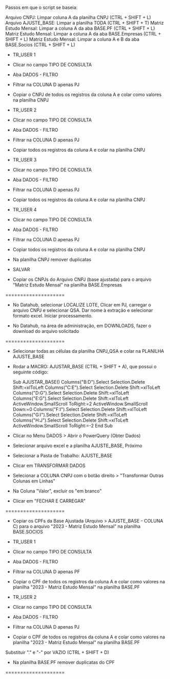 Passos em que o script se baseia:


Arquivo CNPJ: Limpar coluna A da planilha CNPJ (CTRL + SHIFT + L)
Arquivo AJUSTE_BASE: Limpar a planilha TODA (CTRL + SHIFT + T)
Matriz Estudo Mensal: Limpar a coluna A da aba BASE.PF (CTRL + SHIFT + L)
Matriz Estudo Mensal: Limpar a coluna A da aba BASE.Empresas (CTRL + SHIFT + L)
Matriz Estudo Mensal: Limpar a coluna A e B da aba BASE.Socios (CTRL + SHIFT + L)

- TR_USER 1
- Clicar no campo TIPO DE CONSULTA
- Aba DADOS - FILTRO
- Filtrar na COLUNA D apenas PJ
- Copiar o CNPJ de todos os registros da coluna A e colar como valores na planilha CNPJ

- TR_USER 2
- Clicar no campo TIPO DE CONSULTA
- Aba DADOS - FILTRO
- Filtrar na COLUNA D apenas PJ
- Copiar todos os registros da coluna A e colar na planilha CNPJ

- TR_USER 3
- Clicar no campo TIPO DE CONSULTA
- Aba DADOS - FILTRO
- Filtrar na COLUNA D apenas PJ
- Copiar todos os registros da coluna A e colar na planilha CNPJ

- TR_USER 4
- Clicar no campo TIPO DE CONSULTA
- Aba DADOS - FILTRO
- Filtrar na COLUNA D apenas PJ
- Copiar todos os registros da coluna A e colar na planilha CNPJ

- Na planilha CNPJ remover duplicatas
- SALVAR

- Copiar os CNPJs do Arquivo CNPJ (base ajustada) para o arquivo "Matriz Estudo Mensal" na planilha BASE.Empresas

====================

- No Datahub, selecionar LOCALIZE LOTE, Clicar em PJ, carregar o arquivo CNPJ e selecionar QSA. Dar nome à extração e selecionar formato excel. Iniciar processamento.

- No Datahub, na área de administração, em DOWNLOADS, fazer o download do arquivo solicitado

====================

- Selecionar todas as células da planilha CNPJ_QSA e colar na PLANILHA AJUSTE_BASE

- Rodar a MACRO: AJUSTAR_BASE (CTRL + SHIFT + A), que possui o seguinte código:

    Sub AJUSTAR_BASE()
        Columns("B:D").Select
        Selection.Delete Shift:=xlToLeft
        Columns("C:E").Select
        Selection.Delete Shift:=xlToLeft
        Columns("D:G").Select
        Selection.Delete Shift:=xlToLeft
        Columns("E:G").Select
        Selection.Delete Shift:=xlToLeft
        ActiveWindow.SmallScroll ToRight:=2
        ActiveWindow.SmallScroll Down:=0
        Columns("F:I").Select
        Selection.Delete Shift:=xlToLeft
        Columns("G:I").Select
        Selection.Delete Shift:=xlToLeft
        Columns("H:J").Select
        Selection.Delete Shift:=xlToLeft
        ActiveWindow.SmallScroll ToRight:=-2
    End Sub

- Clicar no Menu DADOS > Abrir o PowerQuery (Obter Dados)

- Selecionar arquivo excel e a planilha AJUSTE_BASE, Próximo

- Selecionar a Pasta de Trabalho: AJUSTE_BASE

- Clicar em TRANSFORMAR DADOS

- Selecionar a COLUNA CNPJ com o botão direito > "Transformar Outras Colunas em Linhas"

- Na Coluna "Valor", excluir os "em branco"

- Clicar em "FECHAR E CARREGAR"

====================

- Copiar os CPFs da Base Ajustada (Arquivo > AJUSTE_BASE - COLUNA C) para o arquivo "2023 - Matriz Estudo Mensal" na planilha BASE.SOCIOS


- TR_USER 1
- Clicar no campo TIPO DE CONSULTA
- Aba DADOS - FILTRO
- Filtrar na COLUNA D apenas PF
- Copiar o CPF de todos os registros da coluna A e colar como valores na planilha "2023 - Matriz Estudo Mensal" na planilha BASE.PF

- TR_USER 2
- Clicar no campo TIPO DE CONSULTA
- Aba DADOS - FILTRO
- Filtrar na COLUNA D apenas PJ
- Copiar o CPF de todos os registros da coluna A e colar como valores na planilha "2023 - Matriz Estudo Mensal" na planilha BASE.PF

Substituir "." e "-" por VAZIO (CTRL + SHIFT + D)

- Na planilha BASE.PF remover duplicatas do CPF


====================